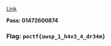 <a href="https://www.grimsbytelegraph.co.uk/news/grimsby-news/man-launched-unprovoked-knife-attack-8755369">Link</a>
<p><b>Pass: 01472600874</b></p>
<h3>Flag: <code>poctf{uwsp_1_h4v3_4_dr34m}</code></h3>
